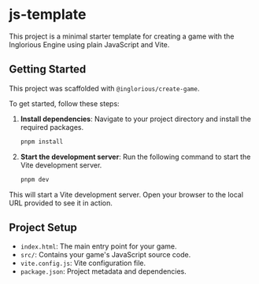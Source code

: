 # js-template

This project is a minimal starter template for creating a game with the Inglorious Engine using plain JavaScript and Vite.

## Getting Started

This project was scaffolded with `@inglorious/create-game`.

To get started, follow these steps:

1.  **Install dependencies**:
    Navigate to your project directory and install the required packages.
    ```sh
    pnpm install
    ```
2.  **Start the development server**:
    Run the following command to start the Vite development server.
    ```sh
    pnpm dev
    ```

This will start a Vite development server. Open your browser to the local URL provided to see it in action.

## Project Setup

- `index.html`: The main entry point for your game.
- `src/`: Contains your game's JavaScript source code.
- `vite.config.js`: Vite configuration file.
- `package.json`: Project metadata and dependencies.
